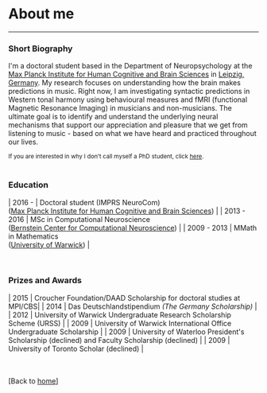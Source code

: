 # About me

---


<!--[Short Biography](#short_biography) -->
<!--[Education](#education)-->
<!--[Prizes and Awards](#prizes_and_awards)-->



### Short Biography
I'm a doctoral student based in the Department of Neuropsychology at the [Max Planck Institute for Human Cognitive and Brain Sciences](https://www.cbs.mpg.de/en) in [Leipzig, Germany](https://en.wikipedia.org/wiki/Leipzig). My research focuses on understanding how the brain makes predictions in music. Right now, I am investigating syntactic predictions in Western tonal harmony using behavioural measures and fMRI (functional Magnetic Resonance Imaging) in musicians and non-musicians. The ultimate goal is to identify and understand the underlying neural mechanisms that support our appreciation and pleasure that we get from listening to music - based on what we have heard and practiced throughout our lives.

<small>If you are interested in why I don't call myself a PhD student, click [here](personal.md#why_i_dont_call_myself_a_phd_student).</small>
<br><br>

### Education

| 2016 - | Doctoral student (IMPRS NeuroCom) <br>([Max Planck Institute for Human Cognitive and Brain Sciences](https://www.cbs.mpg.de/en)) |
| 2013 - 2016 | MSc in Computational Neuroscience <br>([Bernstein Center for Computational Neuroscience](https://www.bccn-berlin.de/Home/?languageId=1)) |
| 2009 - 2013 | MMath in Mathematics <br>([University of Warwick](http://www2.warwick.ac.uk/)) |

<br>

### Prizes and Awards

| 2015 | Croucher Foundation/DAAD Scholarship for doctoral studies at MPI/CBS|
| 2014 | Das Deutschlandstipendium _(The Germany Scholarship)_ |
| 2012 | University of Warwick Undergraduate Research Scholarship Scheme (URSS) |
| 2009 | University of Warwick International Office Undergraduate Scholarship |
| 2009 | University of Waterloo President's Scholarship (declined) and Faculty Scholarship (declined) | 
| 2009 | University of Toronto Scholar (declined) |



<br><br>[Back to [home](index.md)]
